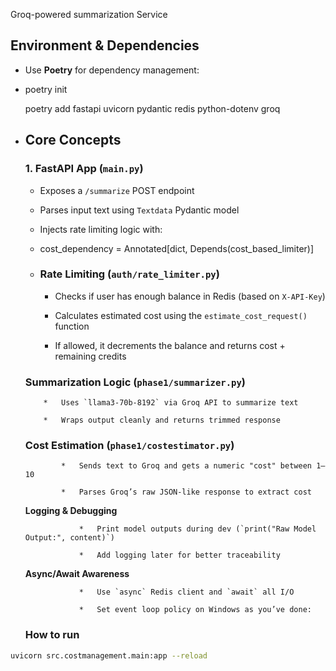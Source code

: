  Groq-powered summarization Service

Environment & Dependencies
--------------------------

*   Use **Poetry** for dependency management: 
    
*   poetry init
    
    poetry add fastapi uvicorn pydantic redis python-dotenv groq
    
*   Core Concepts
    -------------
    
    ### 1\. **FastAPI App (`main.py`)**
    
    *   Exposes a `/summarize` POST endpoint
        
    *   Parses input text using `Textdata` Pydantic model
        
    *   Injects rate limiting logic with:
        
    *   cost\_dependency = Annotated\[dict, Depends(cost\_based\_limiter)\]
        
    *   ### **Rate Limiting (`auth/rate_limiter.py`)**
        
        *   Checks if user has enough balance in Redis (based on `X-API-Key`)
            
        *   Calculates estimated cost using the `estimate_cost_request()` function
            
        *   If allowed, it decrements the balance and returns cost + remaining credits
            
    ### **Summarization Logic (`phase1/summarizer.py`)**
            
            *   Uses `llama3-70b-8192` via Groq API to summarize text
                
            *   Wraps output cleanly and returns trimmed response
                
    ### **Cost Estimation (`phase1/costestimator.py`)**
                
                *   Sends text to Groq and gets a numeric "cost" between 1–10
                    
                *   Parses Groq’s raw JSON-like response to extract cost
                    
                
    **Logging & Debugging**
                    
                    *   Print model outputs during dev (`print("Raw Model Output:", content)`)
                        
                    *   Add logging later for better traceability
                        
                
    **Async/Await Awareness**
                    
                    *   Use `async` Redis client and `await` all I/O
                        
                    *   Set event loop policy on Windows as you’ve done:
    

    ### How to run
```bash
uvicorn src.costmanagement.main:app --reload

```

